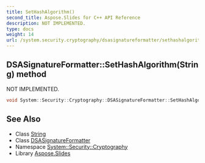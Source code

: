 ```yaml
---
title: SetHashAlgorithm()
second_title: Aspose.Slides for C++ API Reference
description: NOT IMPLEMENTED.
type: docs
weight: 14
url: /system.security.cryptography/dsasignatureformatter/sethashalgorithm/
---
```

## DSASignatureFormatter::SetHashAlgorithm(String) method


NOT IMPLEMENTED.

```cpp
void System::Security::Cryptography::DSASignatureFormatter::SetHashAlgorithm(String strName) override
```


## See Also

* Class [String](../../../system/string/)
* Class [DSASignatureFormatter](../)
* Namespace [System::Security::Cryptography](../../)
* Library [Aspose.Slides](../../../)